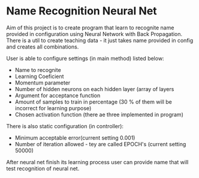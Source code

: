 # Name Recognition Neural Net
Aim of this project is to create program that learn to recognite name provided in configuration using Neural Network 
with Back Propagation. There is a util to create teaching data - it just takes name provided in config and creates all combinations.

User is able to configure settings (in main method) listed below:
- Name to recognite
- Learning Coeficient
- Momentum parameter
- Number of hidden neurons on each hidden layer (array of layers
- Argument for acceptance function
- Amount of samples to train in percentage (30 % of them will be incorrect for learning purpose)
- Chosen activation function (there ae three implemented in program)

There is also static configuration (in controller):
- Minimum acceptable error(current setting 0.001)
- Number of iteration allowed - tey are called EPOCH's (current setting 50000)

After neural net finish its learning process user can provide name that will test recognition of neural net.



